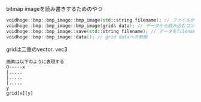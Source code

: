 bitmap imageを読み書きするためのやつ

```cpp
voidhoge::bmp::bmp_image::bmp_image(std::string filename); // ファイルから読み込むコンストラクタ
voidhoge::bmp::bmp_image::bmp_image(grid& data); // データから読み込むコンストラクタ
voidhoge::bmp::bmp_image::save(std::string filename); // データをfilenameとして保存
voidhoge::bmp::bmp_image::data(); // grid dataへの参照
```
gridは二重のvector. vec3

```
画素は以下のように表現する
O-----x
|.....
|.....
|.....
y
grid[x][y]
```
